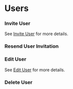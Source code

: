 # Users

### Invite User

See [Invite User](users-invite.md) for more details.

### Resend User Invitation

### Edit User

See [Edit User](users-edit.md) for more details.

### Delete User

